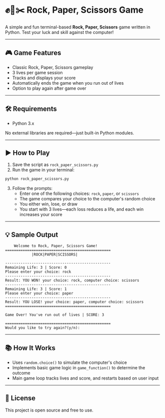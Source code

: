# ✊🧻✂️ Rock, Paper, Scissors Game

A simple and fun terminal-based **Rock, Paper, Scissors** game written in Python. Test your luck and skill against the computer!

---

## 🎮 Game Features

- Classic Rock, Paper, Scissors gameplay
- 3 lives per game session
- Tracks and displays your score
- Automatically ends the game when you run out of lives
- Option to play again after game over

---

## 🛠️ Requirements

- Python 3.x

No external libraries are required—just built-in Python modules.

---

## ▶️ How to Play

1. Save the script as `rock_paper_scissors.py`
2. Run the game in your terminal:

```bash
python rock_paper_scissors.py
```

3. Follow the prompts:
   - Enter one of the following choices: `rock`, `paper`, or `scissors`
   - The game compares your choice to the computer's random choice
   - You either win, lose, or draw
   - You start with 3 lives—each loss reduces a life, and each win increases your score

---

## 💡 Sample Output

```
    Welcome to Rock, Paper, Scissors Game!
================================================
            |ROCK|PAPER|SCISSORS|

------------------------------------------------
Remaining Life: 3 | Score: 0
Please enter your choice: rock
------------------------------------------------
Result: YOU WON! your choice: rock, computer choice: scissors
------------------------------------------------
Remaining Life: 3 | Score: 1
Please enter your choice: paper
------------------------------------------------
Result: YOU LOSE! your choice: paper, computer choice: scissors
================================================

Game Over! You've run out of lives | SCORE: 3

================================================
Would you like to try again?(y/n):
```

---

## 📚 How It Works

- Uses `random.choice()` to simulate the computer's choice
- Implements basic game logic in `game_function()` to determine the outcome
- Main game loop tracks lives and score, and restarts based on user input

---

## 📄 License

This project is open source and free to use.
